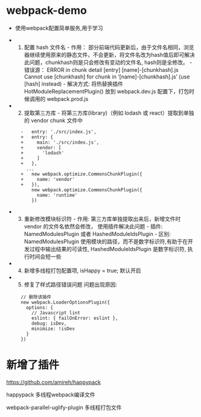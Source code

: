 # webpack-demo

  - 使用webpack配置简单服务,用于学习
   - 1. 配置 hash 文件名
    - 作用： 部分前端代码更新后，由于文件名相同，浏览器继续使用原来的静态文件，不会更新，将文件名改为hash值后即可解决此问题，chunkhash则是只会修改有变动的文件名, hash则是全修改。
    - 错误源： ERROR in chunk detail [entry] [name]-[chunkhash].js Cannot use [chunkhash] for chunk in ‘[name]-[chunkhash].js’ (use [hash] instead)
    - 解决方式: 将热替换插件 HotModuleReplacementPlugin() 放到 webpack.dev.js 配置下，打包时候调用的 webpack.prod.js
   - 2. 提取第三方库
    - 将第三方库(library)（例如 lodash 或 react）提取到单独的 vendor chunk 文件中
      ```
        -   entry: './src/index.js',
        +   entry: {
        +     main: './src/index.js',
        +     vendor: [
        +       'lodash'
        +     ]
        +   },
          ...
        +   new webpack.optimize.CommonsChunkPlugin({
        +     name: 'vendor'
        +   }),
            new webpack.optimize.CommonsChunkPlugin({
              name: 'runtime'
            })
      ```
   - 3. 重新修改模块标识符
    - 作用: 第三方库单独提取出来后，新增文件时 vendor 的文件名依然会修改， 使用插件解决此问题
    - 插件: NamedModulesPlugin 或者 HashedModuleIdsPlugin 
    - 区别: NamedModulesPlugin 使用模块的路径，而不是数字标识符,有助于在开发过程中输出结果的可读性, HashedModuleIdsPlugin 是数字标识符, 执行时间会短一些
   - 4. 新增多线程打包配置项, isHappy = true; 默认开启

   - 5. 修复了样式路径错误问题
      问题出现原因:
      ```
        // 删除该插件
        new webpack.LoaderOptionsPlugin({
          options: {
            // Javascript lint
            eslint: { failOnError: eslint },
            debug: isDev,
            minimize: !isDev
          }
        })
      ```

# 新增了插件

https://github.com/amireh/happypack

happypack 多线程webpack编译文件

webpack-parallel-uglify-plugin 多线程打包文件
